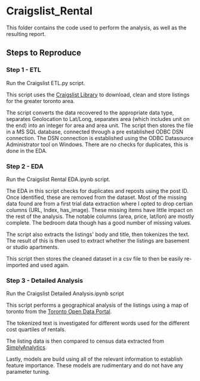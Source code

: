 # Craigslist_Rental
This folder contains the code used to perform the analysis, as well as the resulting report.

## Steps to Reproduce

### Step 1 - ETL
Run the Craigslist ETL.py script. 

This script uses the [Craigslist Library](https://pypi.org/project/python-craigslist/) to download, clean and store listings for the greater toronto area. 

The script converts the data recovered to the appropriate data type, separates Geolocation to Lat/Long, separates area (which includes unit on the end) into an integer for area and area unit.
The script then stores the file in a MS SQL database, connected through a pre established ODBC DSN connection. The DSN connection is established using the ODBC Datasource Administrator tool on Windows. There are no checks for duplicates, this is done in the EDA.

### Step 2 - EDA
Run the Craigslist Rental EDA.ipynb script. 

The EDA in this script checks for duplicates and reposts using the post ID. Once identified, these are removed from the dataset. Most of the missing data found are from a first trial data extraction where I opted to drop certian columns (URL, Index, has_image). These missing items have little impact on the rest of the analysis. The notable columns (area, price, lat/lon) are mostly complete. The bedroom data though has a good number of missing values. 

The script also extracts the listings' body and title, then tokenizes the text. The result of this is then used to extract whether the listings are basement or studio apartments. 

This script then stores the cleaned dataset in a csv file to then be easily re-imported and used again. 

### Step 3 - Detailed Analysis
Run the Craigslist Detailed Analysis.ipynb script

This script performs a geographical analysis of the listings using a map of toronto from the [Toronto Open Data Portal](https://www.toronto.ca/city-government/data-research-maps/open-data/open-data-catalogue/#a45bd45a-ede8-730e-1abc-93105b2c439f). 

The tokenized text is investigated for different words used for the different cost quartiles of rentals. 

The listing data is then compared to census data extracted from [SimplyAnalytics](https://simplyanalytics.com/). 

Lastly, models are build using all of the relevant information to establish feature importance. These models are rudimentary and do not have any parameter tuning.